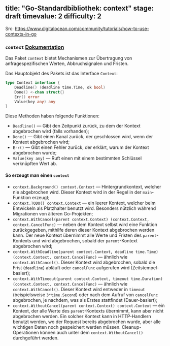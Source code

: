 title: "Go-Standardbibliothek: context"
stage: draft
timevalue: 2
difficulty: 2
---

Src: https://www.digitalocean.com/community/tutorials/how-to-use-contexts-in-go

### `context` [Dokumentation](https://pkg.go.dev/context)

Das Paket `context` bietet Mechanismen zur Übertragung von anfragespezifischen Werten, Abbruchsignalen und Fristen.

Das Hauptobjekt des Pakets ist das Interface `Context`:

```go
type Context interface {
    Deadline() (deadline time.Time, ok bool)
    Done() <-chan struct{}
    Err() error
    Value(key any) any
}
```

Diese Methoden haben folgende Funktionen:

- `Deadline()` — Gibt den Zeitpunkt zurück, zu dem der Kontext abgebrochen wird (falls vorhanden);
- `Done()` — Gibt einen Kanal zurück, der geschlossen wird, wenn der Kontext abgebrochen wird;
- `Err()` — Gibt einen Fehler zurück, der erklärt, warum der Kontext abgebrochen wurde;
- `Value(key any)` — Ruft einen mit einem bestimmten Schlüssel verknüpften Wert ab.

#### So erzeugt man einen `context`

* `context.Background() context.Context`
  — Hintergrundkontext, welcher nie abgebrochen wird.
  Dieser Kontext wird in der Regel in der `main`-Funktion erzeugt;
* `context.TODO() context.Context`
  — ein leerer Kontext, welcher beim Entwickeln als Platzhalter benutzt wird.
  Besonders nützlich während Migrationen von älteren Go-Projekten;
* `context.WithCancel(parent context.Context) (context.Context, context.CancelFunc)`
  — neben dem Kontext selbst wird eine Funktion zurückgegeben, mithilfe deren dieser Kontext abgebrochen werden kann.
  Der neue Kontext übernimmt alle Werte und Fristen des `parent`-Kontexts und wird abgebrochen, sobald der `parent`-Kontext abgebrochen wird;
* `context.WithDeadline(parent context.Context, deadline time.Time) (context.Context, context.CancelFunc)`
  — ähnlich wie `context.WithCancel()`.
  Dieser Kontext wird abgebrochen, sobald die Frist (`deadline`) abläuft oder `cancelFunc` aufgerufen wird
  (Zeitstempel-basiert);
* `context.WithTimeout(parent context.Context, timeout time.Duration) (context.Context, context.CancelFunc)`
  — ähnlich wie `context.WithCancel()`.
  Dieser Kontext wird entweder in `timeout` (beispielsweise `3*time.Second`) oder nach dem Aufruf von `cancelFunc` abgebrochen, je nachdem, was als Erstes stattfindet
  (Dauer-basiert);
* `context.WithoutCancel(parent context.Context) context.Context`
  — ein Kontext, der alle Werte des `parent`-Kontexts übernimmt, kann aber nicht abgebrochen werden.
  Ein solcher Kontext kann in HTTP-Handlern benutzt werden, wo der Request bereits abgebrochen wurde, aber alle wichtigen Daten noch gespeichert werden müssen.
  Cleanup-Operationen können auch unter dem `context.WithoutCancel()` durchgeführt werden.


